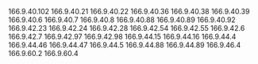 166.9.40.102
166.9.40.21
166.9.40.22
166.9.40.36
166.9.40.38
166.9.40.39
166.9.40.6
166.9.40.7
166.9.40.8
166.9.40.88
166.9.40.89
166.9.40.92
166.9.42.23
166.9.42.24
166.9.42.28
166.9.42.54
166.9.42.55
166.9.42.6
166.9.42.7
166.9.42.97
166.9.42.98
166.9.44.15
166.9.44.16
166.9.44.4
166.9.44.46
166.9.44.47
166.9.44.5
166.9.44.88
166.9.44.89
166.9.46.4
166.9.60.2
166.9.60.4
